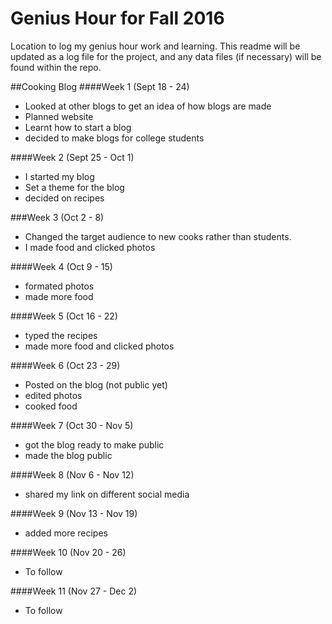 # Genius Hour for Fall 2016
Location to log my genius hour work and learning.  This readme will be updated as a log file for the project, and any data files (if necessary) will be found within the repo. 

##Cooking Blog
####Week 1 (Sept 18 - 24)
* Looked at other blogs to get an idea of how blogs are made 
* Planned website
* Learnt how to start a blog
* decided to make blogs for college students

####Week 2 (Sept 25 - Oct 1)
* I started my blog
* Set a theme for the blog
* decided on recipes 

###Week 3 (Oct 2 - 8)
* Changed the target audience to new cooks rather than students.
* I made food and clicked photos 

####Week 4 (Oct 9 - 15)
* formated photos 
* made more food

####Week 5 (Oct 16 - 22)
* typed the recipes
* made more food and clicked photos

####Week 6 (Oct 23 - 29)
- Posted on the blog (not public yet)
- edited photos 
- cooked food 

####Week 7 (Oct 30 - Nov 5)
- got the blog ready to make public
- made the blog public

####Week 8 (Nov 6 - Nov 12)
* shared my link on different social media

####Week 9 (Nov 13 - Nov 19)
* added more recipes

####Week 10 (Nov 20 - 26)
* To follow

####Week 11 (Nov 27 - Dec 2)
* To follow
